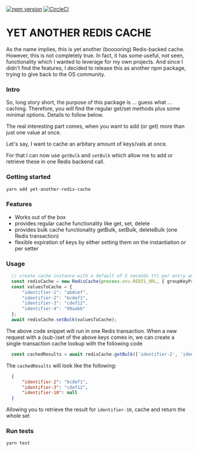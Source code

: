 [![npm version](https://badge.fury.io/js/yet-another-redis-cache.svg)](https://badge.fury.io/js/yet-another-redis-cache)
[![CircleCI](https://dl.circleci.com/status-badge/img/gh/slippyex/yet-another-redis-cache/tree/main.svg?style=svg)](https://dl.circleci.com/status-badge/redirect/gh/slippyex/yet-another-redis-cache/tree/main)
# YET ANOTHER REDIS CACHE

As the name implies, this is yet another (booooring) Redis-backed cache. However, this is not completely true.
In fact, it has some useful, not seen, functionality which I wanted to leverage for my own projects.
And since I didn't find the features, I decided to release this as another npm package, trying to 
give back to the OS community.

### Intro
So, long story short, the purpose of this package is ... guess what ... caching. Therefore, you will 
find the regular get/set methods plus some minimal options. Details to follow below.

The real interesting part comes, when you want to add (or get) more than just one value at once.

Let's say, I want to cache an arbitary amount of keys/vals at once. 

For that I can now use `getBulk` and `setBulk` which allow me to add or retrieve these in one Redis backend call.

### Getting started
```bash
yarn add yet-another-redis-cache
```

### Features
- Works out of the box
- provides regular cache functionality like get, set, delete
- provides bulk cache functionality getBulk, setBulk, deleteBulk (one Redis transaction)
- flexible expiration of keys by either setting them on the instantiation or per setter

### Usage
```typescript
  // create cache instance with a default of 5 seconds ttl per entry and a group prefix "example"
  const redisCache = new RedisCache(process.env.REDIS_URL, { groupKeyPrefix: 'example', ttl: 5 });
  const valuesToCache = {
      "identifier-1": "abdcef",
      "identifier-2": "bcdef1",
      "identifier-3": "cdef12",
      "identifier-4": "99aabb"
  };
  await redisCache.setBulk(valuesToCache);
```
The above code snippet will run in one Redis transaction. When a new request with a (sub-)set of the above keys 
comes in, we can create a single-transaction cache lookup with the following code
```typescript
  const cachedResults = await redisCache.getBulk(['identifier-2', 'identifier-3', 'identifier-10']);
```

The `cachedResults` will look like the following:
```json
  {
      "identifier-2": "bcdef1",
      "identifier-3": "cdef12",
      "identifier-10": null
  }
```
Allowing you to retrieve the result for `identifier-10`, cache and return the whole set

### Run tests
```bash
yarn test
```
